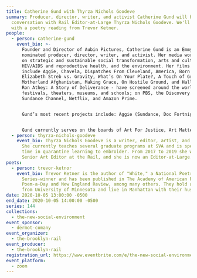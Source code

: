```yaml
---
title: Catherine Gund with Thyrza Nichols Goodeve
summary: Producer, director, writer, and activist Catherine Gund will be in
  conversation with Rail Editor-at-Large Thyrza Nichols Goodeve. We'll conclude
  with a poetry reading from Trevor Ketner.
people:
  - person: catherine-gund
    event_bio: >-
      Founder and Director of Aubin Pictures, Catherine Gund is an Emmy-
      nominated producer, director, writer, and activist. Her media work focuses
      on strategic and sustainable social transformation, arts and culture,
      HIV/AIDS and reproductive health, and the environment. Her films - which
      include Aggie, Chavela, Dispatches From Cleveland, America, Born to Fly:
      Elizabeth Streb vs. Gravity, What’s On Your Plate?, A Touch of Greatness,
      Motherland Afghanistan, Making Grace, On Hostile Ground, and Hallelujah!
      Ron Athey: A Story of Deliverance - have screened around the world in
      festivals, theaters, museums, and schools; on PBS, the Discovery Channel,
      Sundance Channel, Netflix, and Amazon Prime. 


      Gund’s most recent projects include: Aggie (Sundance, Doc Fortnight), a documentary exploration of art, race and justice through the eyes of her mother Agnes Gund; Dispatches from Cleveland (CIFF, MSPIFF), a five chapter documentary that looks at the police murder of 12-year-old Tamir Rice and shows how people joined together to vote out the prosecutor who didn’t have their backs; and Chavela (Berlinale, Hot Docs, Ambulante) a documentary about the life of the iconic Latin-American gender- bending diva, Chavela Vargas. 


      Gund currently serves on the boards of Art For Justice, Art Matters, Baldwin for the Arts, and The George Gund Foundation. She co-founded the Third Wave Foundation which supports young women and transgender youth, and DIVA TV, an affinity group of ACT UP/NY. She was the founding director of BENT TV, the video workshop for LGBT youth. She was on the founding boards of Bard Early Colleges, Iris House, Working Films, Reality Dance Company, and The Sister Fund and has also served for MediaRights.org, The Robeson Fund of the Funding Exchange, The Vera List Center for Art and Politics at the New School, and the Astraea Foundation. An alumnus of Brown University and the Whitney Independent Study Program, she lives in NYC with her four children.
  - person: thyrza-nichols-goodeve
    event_bio: Thyrza Nichols Goodeve is a writer, editor, artist, and interviewer.
      She currently teaches several graduate programs at SVA and is spending her
      time in quarantine learning to embroider. From 2017 to 2019 she was the
      Senior Art Editor at the Rail, and she is now an Editor-at-Large.
poets:
  - person: trevor-ketnor
    event_bio: Trevor Ketner is the author of "White," a National Poetry
      Series-winner and has been published in The Academy of American Poets'
      Poem-a-Day and New England Review, among many others. They hold an MFA
      from University of Minnesota and live in Manhattan with their husband.
date: 2020-10-05 13:00:00 -0500
end_date: 2020-10-05 14:00:00 -0500
series: 144
collections:
  - the-new-social-environment
event_sponsor:
  - dermot-comany
event_organizer:
  - the-brooklyn-rail
event_producer:
  - the-brooklyn-rail
registration_url: https://www.eventbrite.com/e/the-new-social-environment-144-catherine-gund-tickets-123384112201
event_platform:
  - zoom
---
```

